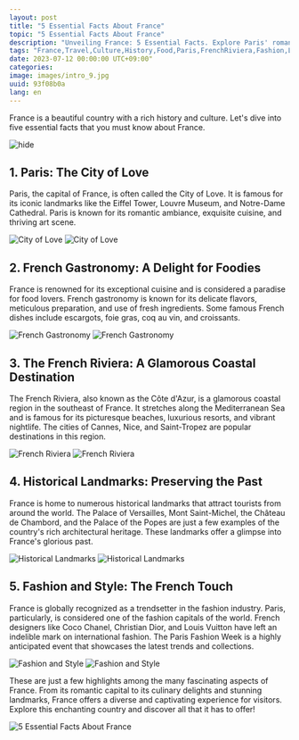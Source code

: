```yaml
---
layout: post
title: "5 Essential Facts About France"
topic: "5 Essential Facts About France"
description: "Unveiling France: 5 Essential Facts. Explore Paris' romance, gourmet delights, Riviera glamour, historic landmarks, and fashion flair."
tags: "France,Travel,Culture,History,Food,Paris,FrenchRiviera,Fashion,Landmarks"
date: 2023-07-12 00:00:00 UTC+09:00"
categories: 
image: images/intro_9.jpg
uuid: 93f08b0a
lang: en
---
```


France is a beautiful country with a rich history and culture. Let's dive into five essential facts that you must know about France.

![hide](images/intro_9.jpg)


## 1. Paris: The City of Love
Paris, the capital of France, is often called the City of Love. It is famous for its iconic landmarks like the Eiffel Tower, Louvre Museum, and Notre-Dame Cathedral. Paris is known for its romantic ambiance, exquisite cuisine, and thriving art scene.

![City of Love](images/main1_8.jpg)
![City of Love](images/main1_7.jpg)


## 2. French Gastronomy: A Delight for Foodies
France is renowned for its exceptional cuisine and is considered a paradise for food lovers. French gastronomy is known for its delicate flavors, meticulous preparation, and use of fresh ingredients. Some famous French dishes include escargots, foie gras, coq au vin, and croissants.

![French Gastronomy](images/main2_9.jpg)
![French Gastronomy](images/main2_8.jpg)


## 3. The French Riviera: A Glamorous Coastal Destination
The French Riviera, also known as the Côte d'Azur, is a glamorous coastal region in the southeast of France. It stretches along the Mediterranean Sea and is famous for its picturesque beaches, luxurious resorts, and vibrant nightlife. The cities of Cannes, Nice, and Saint-Tropez are popular destinations in this region.

![French Riviera](images/main3_8.jpg)
![French Riviera](images/main3_7.jpg)


## 4. Historical Landmarks: Preserving the Past
France is home to numerous historical landmarks that attract tourists from around the world. The Palace of Versailles, Mont Saint-Michel, the Château de Chambord, and the Palace of the Popes are just a few examples of the country's rich architectural heritage. These landmarks offer a glimpse into France's glorious past.

![Historical Landmarks](images/main4_10.jpg)
![Historical Landmarks](images/main4_9.jpg)


## 5. Fashion and Style: The French Touch
France is globally recognized as a trendsetter in the fashion industry. Paris, particularly, is considered one of the fashion capitals of the world. French designers like Coco Chanel, Christian Dior, and Louis Vuitton have left an indelible mark on international fashion. The Paris Fashion Week is a highly anticipated event that showcases the latest trends and collections.

![Fashion and Style](images/main5_9.jpg)
![Fashion and Style](images/main5_8.jpg)




These are just a few highlights among the many fascinating aspects of France. From its romantic capital to its culinary delights and stunning landmarks, France offers a diverse and captivating experience for visitors. Explore this enchanting country and discover all that it has to offer!

![5 Essential Facts About France](images/intro_8.jpg)
